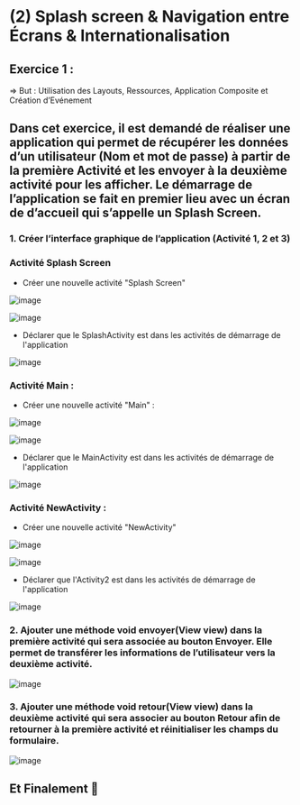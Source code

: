 # (2) Splash screen & Navigation entre Écrans & Internationalisation

## Exercice 1 :
=> But : Utilisation des Layouts, Ressources, Application Composite et Création d’Evénement

Dans cet exercice, il est demandé de réaliser une application qui permet de récupérer les données d’un utilisateur (Nom et mot de passe) à partir de la première Activité et les envoyer à la deuxième activité pour les afficher. Le démarrage de l’application se fait en premier lieu avec un écran de d’accueil qui s’appelle un Splash Screen.
---
### 1. Créer l’interface graphique de l’application (Activité 1, 2 et 3)

   ### Activité Splash Screen
   
   * Créer une nouvelle activité "Splash Screen"
   
   ![image](https://user-images.githubusercontent.com/92756846/222574817-c924db12-8ef3-46dd-a87e-20be015b673f.png)
   
   ![image](https://user-images.githubusercontent.com/92756846/222569210-7f8b6b22-1e0c-4a96-a99b-1cc620f35dd8.png)

   * Déclarer que le SplashActivity est dans les activités de démarrage de l'application
   
   ![image](https://user-images.githubusercontent.com/92756846/222759902-a9586a8b-7021-41db-8cb7-f0fe7c1bc891.png)

   ### Activité Main :
   
   * Créer une nouvelle activité "Main" :
  
   ![image](https://user-images.githubusercontent.com/92756846/222762318-13552c69-256c-42f7-a5e9-e56526c47df2.png)
   
   ![image](https://user-images.githubusercontent.com/92756846/222758309-f19cfbe4-3e8f-49b4-a95d-bcbd8f6f702b.png)
   
   * Déclarer que le MainActivity est dans les activités de démarrage de l'application
   
   ![image](https://user-images.githubusercontent.com/92756846/222759999-debac869-1bb4-4c88-97b3-046f0044fc3d.png)
   
   ### Activité NewActivity :
   
   * Créer une nouvelle activité "NewActivity"

   ![image](https://user-images.githubusercontent.com/92756846/222762527-786edd52-1ccf-4620-b366-d803286356a7.png)
   
   ![image](https://user-images.githubusercontent.com/92756846/222758806-25af392c-288b-423f-a940-27fa4e718472.png)
   
   * Déclarer que l'Activity2 est dans les activités de démarrage de l'application
   
   ![image](https://user-images.githubusercontent.com/92756846/222759675-a6429565-4a5d-43c0-920b-cc79e884168c.png)
   


### 2. Ajouter une méthode void envoyer(View view) dans la première activité qui sera associée au bouton Envoyer. Elle permet de transférer les informations de l’utilisateur vers la deuxième activité.

![image](https://user-images.githubusercontent.com/92756846/222762729-633b3b25-506e-4b79-844c-54989dae6bb1.png)



### 3. Ajouter une méthode void retour(View view) dans la deuxième activité qui sera associer au bouton Retour afin de retourner à la première activité et réinitialiser les champs du formulaire.

![image](https://user-images.githubusercontent.com/92756846/222762618-b335acad-8242-44c8-a2ee-3188d5c9c4fd.png)


## Et Finalement 🤗
